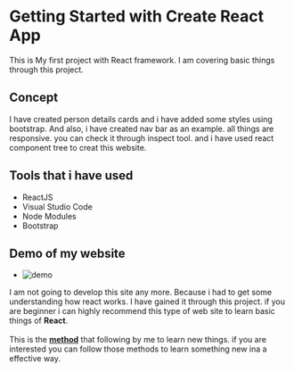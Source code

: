 # Getting Started with Create React App
This is My first project with React framework. I am covering basic things through this project.

## Concept
I have created person details cards and i have added some styles using bootstrap. And also, i have created nav bar as an example. all things are responsive. you can check it through inspect tool. and i have used react component tree to creat this website. 

## Tools that i have used
- ReactJS
- Visual Studio Code
- Node Modules
- Bootstrap

## Demo of my website
- ![demo](https://drive.google.com/file/d/18Mr08cSZLWj6dwUDkw5BSMP7QDtEuIiq/view?usp=sharing)

I am not going to develop this site any more. Because i had to get some understanding how react works. I have gained it through this project. if you are beginner i can highly recommend this type of web site to learn basic things of <b>React</b>.
<br/>
<br/>
This is the <b>[method](https://datamobteam.blogspot.com/2021/07/being-successful-with-being-self-taught.html)</b> that following by me to learn new things. if you are interested you can follow those methods to learn something new ina a effective way.
